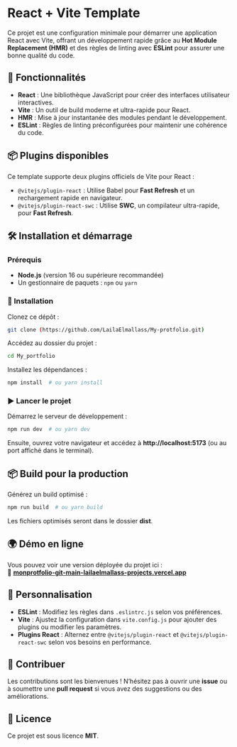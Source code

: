 # React + Vite Template  

Ce projet est une configuration minimale pour démarrer une application React avec Vite, offrant un développement rapide grâce au **Hot Module Replacement (HMR)** et des règles de linting avec **ESLint** pour assurer une bonne qualité du code.  

## 🚀 Fonctionnalités  
- **React** : Une bibliothèque JavaScript pour créer des interfaces utilisateur interactives.  
- **Vite** : Un outil de build moderne et ultra-rapide pour React.  
- **HMR** : Mise à jour instantanée des modules pendant le développement.  
- **ESLint** : Règles de linting préconfigurées pour maintenir une cohérence du code.  

## 📦 Plugins disponibles  
Ce template supporte deux plugins officiels de Vite pour React :  
- `@vitejs/plugin-react` : Utilise Babel pour **Fast Refresh** et un rechargement rapide en navigateur.  
- `@vitejs/plugin-react-swc` : Utilise **SWC**, un compilateur ultra-rapide, pour **Fast Refresh**.  

## 🛠️ Installation et démarrage  

### Prérequis  
- **Node.js** (version 16 ou supérieure recommandée)  
- Un gestionnaire de paquets : `npm` ou `yarn`  

### 🚀 Installation  
Clonez ce dépôt :  
```sh
git clone (https://github.com/LailaElmallass/My-protfolio.git)
```
Accédez au dossier du projet :  
```sh
cd My_portfolio
```
Installez les dépendances :  
```sh
npm install  # ou yarn install
```

### ▶️ Lancer le projet  
Démarrez le serveur de développement :  
```sh
npm run dev  # ou yarn dev
```
Ensuite, ouvrez votre navigateur et accédez à **http://localhost:5173** (ou au port affiché dans le terminal).  

## 📦 Build pour la production  
Générez un build optimisé :  
```sh
npm run build  # ou yarn build
```
Les fichiers optimisés seront dans le dossier **dist**.  

## 🌍 Démo en ligne  
Vous pouvez voir une version déployée du projet ici :  
🔗 **[monprotfolio-git-main-lailaelmallass-projects.vercel.app](https://monprotfolio-git-main-lailaelmallass-projects.vercel.app/)**  

## 🎨 Personnalisation  
- **ESLint** : Modifiez les règles dans `.eslintrc.js` selon vos préférences.  
- **Vite** : Ajustez la configuration dans `vite.config.js` pour ajouter des plugins ou modifier les paramètres.  
- **Plugins React** : Alternez entre `@vitejs/plugin-react` et `@vitejs/plugin-react-swc` selon vos besoins en performance.  

## 🤝 Contribuer  
Les contributions sont les bienvenues ! N’hésitez pas à ouvrir une **issue** ou à soumettre une **pull request** si vous avez des suggestions ou des améliorations.  

## 🐝 Licence  
Ce projet est sous licence **MIT**.  

